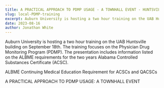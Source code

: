 ```yaml
---
title: A PRACTICAL APPROACH TO PDMP USAGE - A TOWNHALL EVENT - HUNTSVILLE - SEPTEMBER 18
slug: local-PDMP-training
excerpt: Auburn University is hosting a two hour training on the UAB Huntsville building on September 18th. The training focuses on the Physician Drug Monitoring Program (PDMP)...
date: 2023-08-16
author: Jonathan White
---
```


Auburn University is hosting a two hour training on the UAB Huntsville building on September 18th. The training focuses on the Physician Drug Monitoring Program (PDMP). The presentation includes information listed on the ALBME requirements for the two years Alabama Controlled Substances Certificate (ACSC).

[ALBME Continuing Medical Education Requirement for ACSCs and QACSCs](https://www.albme.gov/resources/licensees/continuing-medical-education/qacsc-cme-requirement)

[A PRACTICAL APPROACH TO PDMP USAGE: A TOWNHALL EVENT](https://aub.ethosce.com/content/practical-approach-pdmp-usage-townhall-event-huntsville-september-18#group-tabs-node-course-default1)

<style>
a:not(.nav-link) {
  text-decoration: none;
  color: var(--color-secondary);
}

<style>
